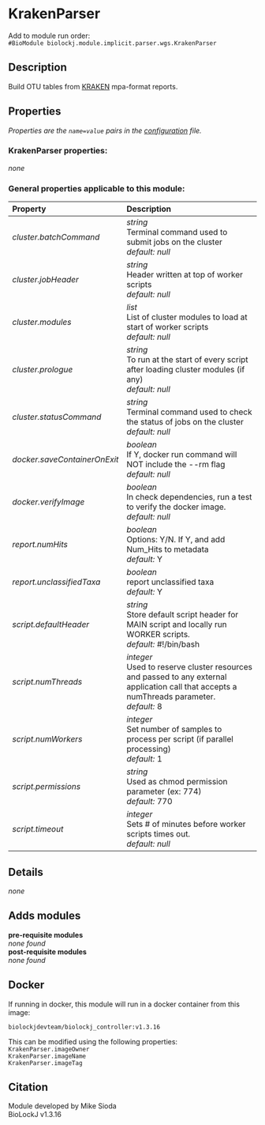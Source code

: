 # KrakenParser
Add to module run order:                    
`#BioModule biolockj.module.implicit.parser.wgs.KrakenParser`

## Description 
Build OTU tables from [KRAKEN](http://ccb.jhu.edu/software/kraken/) mpa-format reports.

## Properties 
*Properties are the `name=value` pairs in the [configuration](../../../Configuration#properties) file.*                   

### KrakenParser properties: 
*none*

### General properties applicable to this module: 
| Property| Description |
| :--- | :--- |
| *cluster.batchCommand* | _string_ <br>Terminal command used to submit jobs on the cluster<br>*default:*  *null* |
| *cluster.jobHeader* | _string_ <br>Header written at top of worker scripts<br>*default:*  *null* |
| *cluster.modules* | _list_ <br>List of cluster modules to load at start of worker scripts<br>*default:*  *null* |
| *cluster.prologue* | _string_ <br>To run at the start of every script after loading cluster modules (if any)<br>*default:*  *null* |
| *cluster.statusCommand* | _string_ <br>Terminal command used to check the status of jobs on the cluster<br>*default:*  *null* |
| *docker.saveContainerOnExit* | _boolean_ <br>If Y, docker run command will NOT include the --rm flag<br>*default:*  *null* |
| *docker.verifyImage* | _boolean_ <br>In check dependencies, run a test to verify the docker image.<br>*default:*  *null* |
| *report.numHits* | _boolean_ <br>Options: Y/N. If Y, and add Num_Hits to metadata<br>*default:*  Y |
| *report.unclassifiedTaxa* | _boolean_ <br>report unclassified taxa<br>*default:*  Y |
| *script.defaultHeader* | _string_ <br>Store default script header for MAIN script and locally run WORKER scripts.<br>*default:*  #!/bin/bash |
| *script.numThreads* | _integer_ <br>Used to reserve cluster resources and passed to any external application call that accepts a numThreads parameter.<br>*default:*  8 |
| *script.numWorkers* | _integer_ <br>Set number of samples to process per script (if parallel processing)<br>*default:*  1 |
| *script.permissions* | _string_ <br>Used as chmod permission parameter (ex: 774)<br>*default:*  770 |
| *script.timeout* | _integer_ <br>Sets # of minutes before worker scripts times out.<br>*default:*  *null* |

## Details 
*none*

## Adds modules 
**pre-requisite modules**                    
*none found*                   
**post-requisite modules**                    
*none found*                   

## Docker 
If running in docker, this module will run in a docker container from this image:<br>
```
biolockjdevteam/biolockj_controller:v1.3.16
```
This can be modified using the following properties:<br>
`KrakenParser.imageOwner`<br>
`KrakenParser.imageName`<br>
`KrakenParser.imageTag`<br>

## Citation 
Module developed by Mike Sioda                   
BioLockJ v1.3.16

